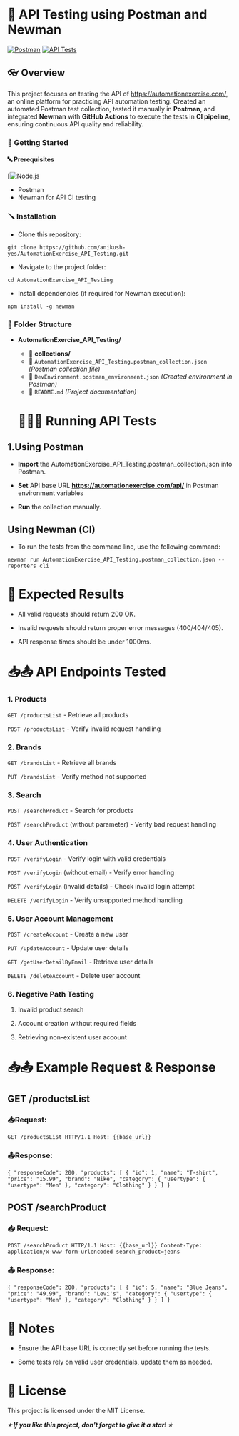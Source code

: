 # 🚀 API Testing using Postman and Newman
[![Postman](https://img.shields.io/badge/Tested%20with-Postman-orange.svg)](https://www.postman.com/)
[![API Tests](https://img.shields.io/badge/API%20Tests-14%20passing-brightgreen.svg)]()

## 👓 Overview

This project focuses on testing the API of https://automationexercise.com/, an online platform for practicing API automation testing. Created an automated Postman test collection, tested it manually in **Postman**, and integrated **Newman** with **GitHub Actions** to execute the tests in **CI pipeline**, ensuring continuous API quality and reliability.

### 🏁 Getting Started

#### 🔤 Prerequisites

 [![Node.js](https://nodejs.org/en)
* Postman
* Newman for API CI testing

### 🪛 Installation

* Clone this repository:

``git clone https://github.com/anikush-yes/AutomationExercise_API_Testing.git``

* Navigate to the project folder:

``cd AutomationExercise_API_Testing``

* Install dependencies (if required for Newman execution):

``npm install -g newman``

### 📂 Folder Structure

- **AutomationExercise_API_Testing/**
  - 📂 **collections/**
  - 📄 `AutomationExercise_API_Testing.postman_collection.json` *(Postman collection file)*
  - 📄 `DevEnvironment.postman_environment.json` *(Created environment in Postman)*
  - 📄 `README.md` *(Project documentation)*
 
  # 🏃‍♀️‍➡️ Running API Tests

 ## 1.Using Postman

* **Import** the AutomationExercise_API_Testing.postman_collection.json into Postman.

* **Set** API base URL **https://automationexercise.com/api/** in Postman environment variables

* **Run** the collection manually.

## Using Newman (CI)

* To run the tests from the command line, use the following command:

``newman run AutomationExercise_API_Testing.postman_collection.json --reporters cli``

#  💞 Expected Results

* All valid requests should return 200 OK.

* Invalid requests should return proper error messages (400/404/405).

* API response times should be under 1000ms.

# 📥📤 API Endpoints Tested

### 1. Products

``GET /productsList`` - Retrieve all products

``POST /productsList`` - Verify invalid request handling

### 2. Brands

``GET /brandsList`` - Retrieve all brands

``PUT /brandsList`` - Verify method not supported

### 3. Search

``POST /searchProduct`` - Search for products

``POST /searchProduct`` (without parameter) - Verify bad request handling

### 4. User Authentication

``POST /verifyLogin`` - Verify login with valid credentials

``POST /verifyLogin`` (without email) - Verify error handling

``POST /verifyLogin`` (invalid details) - Check invalid login attempt

``DELETE /verifyLogin`` - Verify unsupported method handling

### 5. User Account Management

``POST /createAccount`` - Create a new user

``PUT /updateAccount`` - Update user details

``GET /getUserDetailByEmail`` - Retrieve user details

``DELETE /deleteAccount`` - Delete user account

### 6. Negative Path Testing

1. Invalid product search

2. Account creation without required fields

3. Retrieving non-existent user account


# 📥📤 Example Request & Response

## GET /productsList

### 📥Request:

``GET /productsList HTTP/1.1
Host: {{base_url}}``

### 📤Response:

``{
  "responseCode": 200,
  "products": [
    {
      "id": 1,
      "name": "T-shirt",
      "price": "15.99",
      "brand": "Nike",
      "category": {
        "usertype": {
          "usertype": "Men"
        },
        "category": "Clothing"
      }
    }
  ]
}``

## POST /searchProduct

### 📥 Request:

``POST /searchProduct HTTP/1.1
Host: {{base_url}}
Content-Type: application/x-www-form-urlencoded
search_product=jeans``

### 📤 Response:

``{
  "responseCode": 200,
  "products": [
    {
      "id": 5,
      "name": "Blue Jeans",
      "price": "49.99",
      "brand": "Levi's",
      "category": {
        "usertype": {
          "usertype": "Men"
        },
        "category": "Clothing"
      }
    }
  ]
}``

# 📝 Notes

* Ensure the API base URL is correctly set before running the tests.

* Some tests rely on valid user credentials, update them as needed.

# 🪪 License

This project is licensed under the MIT License.

***⭐ If you like this project, don't forget to give it a star! ⭐***

